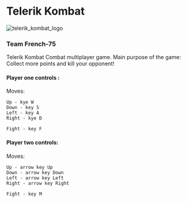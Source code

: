 # Telerik Kombat

![telerik_kombat_logo](https://cloud.githubusercontent.com/assets/5516718/24459486/5d948f46-14a4-11e7-933d-8dff22418ab0.png)

### Team French-75

Telerik Kombat
Combat multiplayer game. 
Main purpose of the game: Collect more points and kill your opponent!

#### Player one controls :

Moves:
```
Up - kye W
Down - key S
Left - key A
Right - kye D

Fight - key F
```
#### Player two controls:

Moves:
```
Up - arrow key Up
Down - arrow key Down
Left - arrow key Left
Right - arrow key Right

Fight - key M
```
